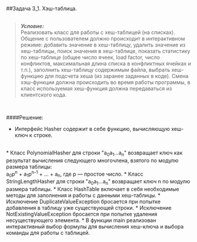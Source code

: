 ##Задача 3_1. Хэш-таблица.  
<br/>

>***Условие:***<br/>
>Реализовать класс для работы с хеш-таблицей (на списках). Общение с пользователем должно происходит в интерактивном режиме: добавить значение в хеш-таблицу, удалить значение из хеш-таблицы, поиск значения в хеш-таблице, показать статистику по хеш-таблице (общее число ячеек, load factor, число конфликтов, максимальная длина списка в конфликтных ячейках и т.п.), заполнить хеш-таблицу содержимым файла, выбрать хеш-функцию для подсчета хеша (из заранее заданных в коде). Смена хэш-функции должна происходить во время работы программы, в класс используемая хеш-функция должна передаваться из клиентского кода. 

<br/>

####Решение:
* Интерфейс Hasher содержит в себе функцию, вычисляющую хеш-ключ к строке.
 <br/>
    *  Класс PolynomialHasher для строки "a<sub>0</sub>a<sub>1</sub>...a<sub>n</sub>" возвращает ключ как результат вычисления следующего многочлена, взятого по модулю размера таблицы:
 <br/>
 a<sub>0</sub>p<sup>n</sup> + a<sub>1</sub>p<sup>n-1</sup> + ... + a<sub>n</sub>, где p — простое число.
    *  Класс StringLengthHasher для строки "a<sub>0</sub>a<sub>1</sub>...a<sub>n</sub>" возвращает ключ n по модулю размера таблицы.
* Класс HashTable включает в себя необходимые методы для заполнения и работы с данными хеш-таблицы.
    * Исключение DuplicateValueException бросается при попытке добавления в таблицу уже существующей строки.
    * Исключение NotExistingValueException бросается при попытке удаления несуществующего элемента.
* В функции main реализован интерактивный выбор формулы для вычисления хеш-ключа и выбора команды для работы с таблицей.
